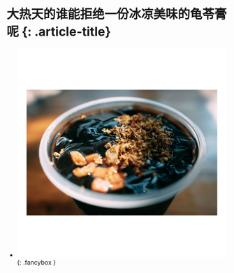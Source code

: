# 大热天的谁能拒绝一份冰凉美味的龟苓膏呢 {: .article-title}

<div class="grid cards" markdown>

- [![Image 3](ec006147-82e3-4c85-a35f-eae96ccb99b7.jpg)](ec006147-82e3-4c85-a35f-eae96ccb99b7.jpg){: .fancybox }


</div>